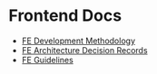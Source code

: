 # Frontend Docs

- [FE Development Methodology](./fe-development-methodology.md)
- [FE Architecture Decision Records](ADR/fe-adr.md)
- [FE Guidelines](guidelines/fe-guidelines.md)
